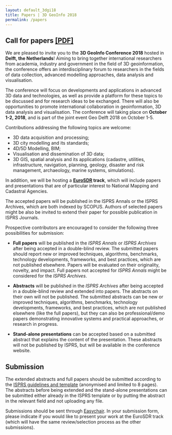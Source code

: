 ```yaml
---
layout: default_3dgi18
title: Papers | 3D GeoInfo 2018
permalink: /papers
---
```


<a name="call" style="display: block; position: relative; top: -50px; visibility: hidden;"></a>

## Call for papers [[PDF]](Call.pdf)

We are pleased to invite you to the **3D GeoInfo Conference 2018** hosted in **Delft, the Netherlands**! Aiming to bring together international researchers from academia, industry and government in the field of 3D geoinformation, the conference offers an interdisciplinary forum to researchers in the fields of data collection, advanced modelling approaches, data analysis and visualisation.

The conference will focus on developments and applications in advanced 3D data and technologies, as well as provide a platform for these topics to be discussed and for research ideas to be exchanged. There will also be opportunities to promote international collaboration in geoinformation, 3D data analysis and visualisation. The conference will taking place on **October 1-2, 2018**, and is part of the joint event Geo Delft 2018 on October 1-5.

Contributions addressing the following topics are welcome:
* 3D data acquisition and processing;
* 3D city modelling and its standards;
* 4D/5D Modelling, BIM;
* Visualisation and dissemination of 3D data;
* 3D GIS, spatial analysis and its applications (cadastre, utilities, infrastructure, navigation, planning, geology, disaster and risk management, archaeology, marine systems, simulations).

In addition, we will be hosting a **[EuroSDR](http://www.eurosdr.net) track**, which will include papers and presentations that are of particular interest to National Mapping and Cadastral Agencies.

The accepted papers will be published in the ISPRS Annals or the ISPRS Archives, which are both indexed by SCOPUS. Authors of selected papers might be also be invited to extend their paper for possible publication in ISPRS Journals.

Prospective contributors are encouraged to consider the following three possibilities for submission:

* **Full papers** will be published in the *ISPRS Annals* or *ISPRS Archives* after being accepted in a double-blind review. The submitted papers should report new or improved techniques, algorithms, benchmarks, technology developments, frameworks, and best practices, which are not published elsewhere. Papers will be evaluated on their originality, novelty, and impact. Full papers not accepted for *ISPRS Annals* might be considered for the *ISPRS Archives*.

* **Abstracts** will be published in the *ISPRS Archives* after being accepted in a double-blind review and extended into papers. The abstracts on their own will not be published. The submitted abstracts can be new or improved techniques, algorithms, benchmarks, technology developments, frameworks, and best practices, which are not published elsewhere (like the full papers), but they can also be professional/demo papers demonstrating innovative systems and practical approaches, or research in progress.

* **Stand-alone presentations** can be accepted based on a submitted abstract that explains the content of the presentation. These abstracts will not be published by ISPRS, but will be available in the conference website.

<a name="submission" style="display: block; position: relative; top: -50px; visibility: hidden;"></a>

## Submission

The extended abstracts and full papers should be submitted according to the [ISPRS guidelines and template](http://www.isprs.org/documents/orangebook/app5.aspx) (anonymised and limited to 8 pages).
The abstracts before being extended and the stand-alone presentations can be submitted either already in the ISPRS template or by putting the abstract in the relevant field and not uploading any file.

Submissions should be sent through [Easychair](https://easychair.org/conferences/?conf=3dgeoinfo1).
In your submission form, please indicate if you would like to present your work at the EuroSDR track (which will have the same review/selection process as the other submissions).